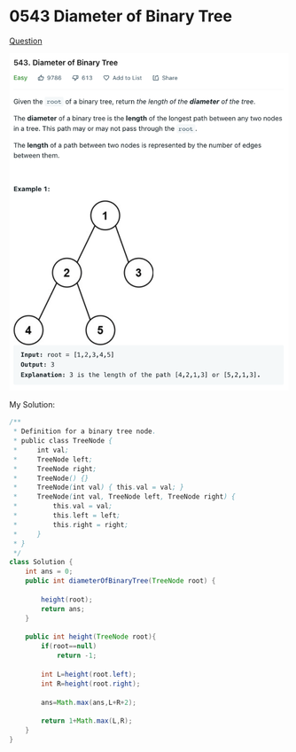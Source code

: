# 0543 Diameter of Binary Tree

[Question](https://leetcode.com/problems/diameter-of-binary-tree/)

![](../.gitbook/assets/image-20221014140708224.png)

My Solution:

```java
/**
 * Definition for a binary tree node.
 * public class TreeNode {
 *     int val;
 *     TreeNode left;
 *     TreeNode right;
 *     TreeNode() {}
 *     TreeNode(int val) { this.val = val; }
 *     TreeNode(int val, TreeNode left, TreeNode right) {
 *         this.val = val;
 *         this.left = left;
 *         this.right = right;
 *     }
 * }
 */
class Solution {
    int ans = 0;
    public int diameterOfBinaryTree(TreeNode root) {
        
        height(root);
        return ans;
    }
    
    public int height(TreeNode root){
        if(root==null)
            return -1;
        
        int L=height(root.left);
        int R=height(root.right);
        
        ans=Math.max(ans,L+R+2);

        return 1+Math.max(L,R);
    }
}
```
